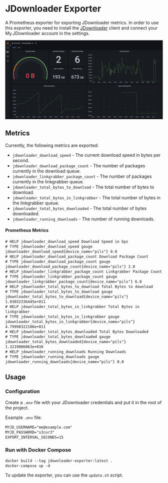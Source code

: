 JDownloader Exporter
====================

A Prometheus exporter for exporting JDownloader metrics. In order to use this exporter, you need to install
the [JDownloader](https://jdownloader.org) client and connect your My.JDownloader account in the settings.

![minecraft-exporter](https://github.com/kaiffeetasse/jdownloader-exporter/raw/master/images/grafana-screenshot.png)

## Metrics

Currently, the following metrics are exported:

* `jdownloader_download_speed` - The current download speed in bytes per second.
* `jdownloader_download_package_count` - The number of packages currently in the download queue.
* `jdownloader_linkgrabber_package_count` - The number of packages currently in the linkgrabber queue.
* `jdownloader_total_bytes_to_download` - The total number of bytes to download.
* `jdownloader_total_bytes_in_linkgrabber` - The total number of bytes in the linkgrabber queue.
* `jdownloader_total_bytes_downloaded` - The total number of bytes downloaded.
* `jdownloader_running_downloads` - The number of running downloads.

#### Prometheus Metrics

```
# HELP jdownloader_download_speed Download Speed in bps
# TYPE jdownloader_download_speed gauge
jdownloader_download_speed{device_name="pils"} 0.0
# HELP jdownloader_download_package_count Download Package Count
# TYPE jdownloader_download_package_count gauge
jdownloader_download_package_count{device_name="pils"} 2.0
# HELP jdownloader_linkgrabber_package_count Linkgrabber Package Count
# TYPE jdownloader_linkgrabber_package_count gauge
jdownloader_linkgrabber_package_count{device_name="pils"} 6.0
# HELP jdownloader_total_bytes_to_download Total Bytes to download
# TYPE jdownloader_total_bytes_to_download gauge
jdownloader_total_bytes_to_download{device_name="pils"} 1.93032336445e+011
# HELP jdownloader_total_bytes_in_linkgrabber Total Bytes in linkgrabber
# TYPE jdownloader_total_bytes_in_linkgrabber gauge
jdownloader_total_bytes_in_linkgrabber{device_name="pils"} 4.79998322106e+011
# HELP jdownloader_total_bytes_downloaded Total Bytes Downloaded
# TYPE jdownloader_total_bytes_downloaded gauge
jdownloader_total_bytes_downloaded{device_name="pils"} 1.3219006063e+010
# HELP jdownloader_running_downloads Running Downloads
# TYPE jdownloader_running_downloads gauge
jdownloader_running_downloads{device_name="pils"} 0.0
```

## Usage

### Configuration

Create a `.env` file with your JDownloader credentials and put it in the root of the project.

Example `.env` file:

```
MYJD_USERNAME="me@example.com"
MYJD_PASSWORD="s3cur3"
EXPORT_INTERVAL_SECONDS=15
```

### Run with Docker Compose

```
docker build --tag jdownloader-exporter:latest .
docker-compose up -d
```

To update the exporter, you can use the `update.sh` script.
